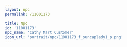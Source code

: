 ```yaml
---
layout: npc
permalink: /11001173

title: Npc
id: '11001173'
npc_name: 'Cathy Mart Customer'
icon_url: 'portrait/npc/11001173_f_suncaplady1_p.png'
---
```

